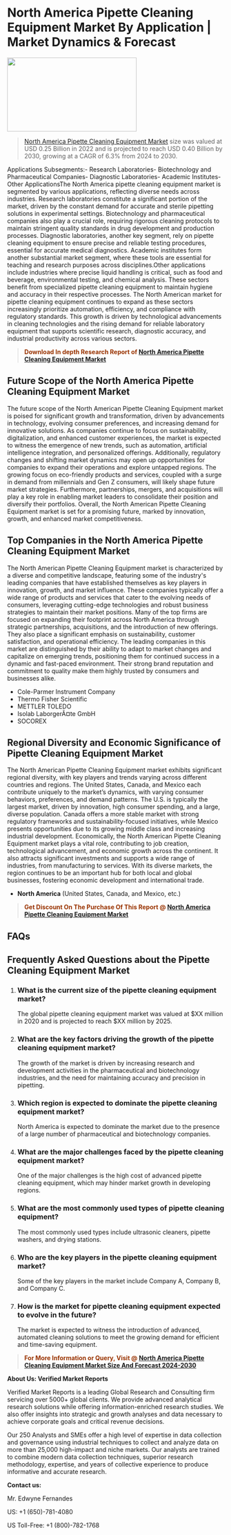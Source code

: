 <p><h1>North America Pipette Cleaning Equipment Market By Application | Market Dynamics & Forecast</h1><p><img class="aligncenter size-medium wp-image-105565" src="https://ffe5etoiles.com/wp-content/uploads/2025/01/MST7-300x171.png" alt="" width="300" height="171" /></p><blockquote><p><a href="https://www.verifiedmarketreports.com/download-sample/?rid=363552&utm_source=Github-NA&utm_medium=389" target="_blank">North America Pipette Cleaning Equipment Market</a> size was valued at USD 0.25 Billion in 2022 and is projected to reach USD 0.40 Billion by 2030, growing at a CAGR of 6.3% from 2024 to 2030.</p></blockquote>Applications Subsegments:- Research Laboratories- Biotechnology and Pharmaceutical Companies- Diagnostic Laboratories- Academic Institutes- Other ApplicationsThe North America pipette cleaning equipment market is segmented by various applications, reflecting diverse needs across industries. Research laboratories constitute a significant portion of the market, driven by the constant demand for accurate and sterile pipetting solutions in experimental settings. Biotechnology and pharmaceutical companies also play a crucial role, requiring rigorous cleaning protocols to maintain stringent quality standards in drug development and production processes. Diagnostic laboratories, another key segment, rely on pipette cleaning equipment to ensure precise and reliable testing procedures, essential for accurate medical diagnostics. Academic institutes form another substantial market segment, where these tools are essential for teaching and research purposes across disciplines.Other applications include industries where precise liquid handling is critical, such as food and beverage, environmental testing, and chemical analysis. These sectors benefit from specialized pipette cleaning equipment to maintain hygiene and accuracy in their respective processes. The North American market for pipette cleaning equipment continues to expand as these sectors increasingly prioritize automation, efficiency, and compliance with regulatory standards. This growth is driven by technological advancements in cleaning technologies and the rising demand for reliable laboratory equipment that supports scientific research, diagnostic accuracy, and industrial productivity across various sectors.</p><blockquote><p><span style="color: #993300;"><strong>Download In depth Research Report of <a href="https://www.verifiedmarketreports.com/download-sample/?rid=363552&utm_source=Github-NA&utm_medium=389">North America Pipette Cleaning Equipment Market</a></strong></span></p></blockquote><h2>Future Scope of the North America Pipette Cleaning Equipment Market</h2><p>The future scope of the North American Pipette Cleaning Equipment market is poised for significant growth and transformation, driven by advancements in technology, evolving consumer preferences, and increasing demand for innovative solutions. As companies continue to focus on sustainability, digitalization, and enhanced customer experiences, the market is expected to witness the emergence of new trends, such as automation, artificial intelligence integration, and personalized offerings. Additionally, regulatory changes and shifting market dynamics may open up opportunities for companies to expand their operations and explore untapped regions. The growing focus on eco-friendly products and services, coupled with a surge in demand from millennials and Gen Z consumers, will likely shape future market strategies. Furthermore, partnerships, mergers, and acquisitions will play a key role in enabling market leaders to consolidate their position and diversify their portfolios. Overall, the North American Pipette Cleaning Equipment market is set for a promising future, marked by innovation, growth, and enhanced market competitiveness.</p><h2>Top Companies in the North America Pipette Cleaning Equipment Market</h2><p>The North American Pipette Cleaning Equipment market is characterized by a diverse and competitive landscape, featuring some of the industry's leading companies that have established themselves as key players in innovation, growth, and market influence. These companies typically offer a wide range of products and services that cater to the evolving needs of consumers, leveraging cutting-edge technologies and robust business strategies to maintain their market positions. Many of the top firms are focused on expanding their footprint across North America through strategic partnerships, acquisitions, and the introduction of new offerings. They also place a significant emphasis on sustainability, customer satisfaction, and operational efficiency. The leading companies in this market are distinguished by their ability to adapt to market changes and capitalize on emerging trends, positioning them for continued success in a dynamic and fast-paced environment. Their strong brand reputation and commitment to quality make them highly trusted by consumers and businesses alike.</p><p><ul><li>Cole-Parmer Instrument Company </li><li> Thermo Fisher Scientific </li><li> METTLER TOLEDO </li><li> Isolab LaborgerÃ¤te GmbH </li><li> SOCOREX</li></ul></p><h2>Regional Diversity and Economic Significance of Pipette Cleaning Equipment Market</h2><p>The North American Pipette Cleaning Equipment market exhibits significant regional diversity, with key players and trends varying across different countries and regions. The United States, Canada, and Mexico each contribute uniquely to the market’s dynamics, with varying consumer behaviors, preferences, and demand patterns. The U.S. is typically the largest market, driven by innovation, high consumer spending, and a large, diverse population. Canada offers a more stable market with strong regulatory frameworks and sustainability-focused initiatives, while Mexico presents opportunities due to its growing middle class and increasing industrial development. Economically, the North American Pipette Cleaning Equipment market plays a vital role, contributing to job creation, technological advancement, and economic growth across the continent. It also attracts significant investments and supports a wide range of industries, from manufacturing to services. With its diverse markets, the region continues to be an important hub for both local and global businesses, fostering economic development and international trade.</p><ul> <li><strong>North America</strong> (United States, Canada, and Mexico, etc.)</li></ul><blockquote><p><span style="color: #993300;"><strong>Get Discount On The Purchase Of This Report @ <a href="https://www.verifiedmarketreports.com/ask-for-discount/?rid=363552&utm_source=Github-NA&utm_medium=389">North America Pipette Cleaning Equipment Market</a></strong></span></p></blockquote><h2>FAQs</h2><p><h2>Frequently Asked Questions about the Pipette Cleaning Equipment Market</h2><ol> <li> <h3>What is the current size of the pipette cleaning equipment market?</div><div></h3> <p>The global pipette cleaning equipment market was valued at $XX million in 2020 and is projected to reach $XX million by 2025.</p> </li> <li> <h3>What are the key factors driving the growth of the pipette cleaning equipment market?</div><div></h3> <p>The growth of the market is driven by increasing research and development activities in the pharmaceutical and biotechnology industries, and the need for maintaining accuracy and precision in pipetting.</p> </li> <li> <h3>Which region is expected to dominate the pipette cleaning equipment market?</div><div></h3> <p>North America is expected to dominate the market due to the presence of a large number of pharmaceutical and biotechnology companies.</p> </li> <li> <h3>What are the major challenges faced by the pipette cleaning equipment market?</div><div></h3> <p>One of the major challenges is the high cost of advanced pipette cleaning equipment, which may hinder market growth in developing regions.</p> </li> <li> <h3>What are the most commonly used types of pipette cleaning equipment?</div><div></h3> <p>The most commonly used types include ultrasonic cleaners, pipette washers, and drying stations.</p> </li> <li> <h3>Who are the key players in the pipette cleaning equipment market?</div><div></h3> <p>Some of the key players in the market include Company A, Company B, and Company C.</p> </li> <li> <h3>How is the market for pipette cleaning equipment expected to evolve in the future?</div><div></h3> <p>The market is expected to witness the introduction of advanced, automated cleaning solutions to meet the growing demand for efficient and time-saving equipment.</p> </li></ol></body></html></p><blockquote><p><span style="color: #993300;"><strong>For More Information or Query, Visit @ <a href="https://www.verifiedmarketreports.com/product/pipette-cleaning-equipment-market/">North America Pipette Cleaning Equipment Market Size And Forecast 2024-2030</a></strong></span></p></blockquote><p><strong>About Us: Verified Market Reports</strong></p><p>Verified Market Reports is a leading Global Research and Consulting firm servicing over 5000+ global clients. We provide advanced analytical research solutions while offering information-enriched research studies. We also offer insights into strategic and growth analyses and data necessary to achieve corporate goals and critical revenue decisions.</p><p>Our 250 Analysts and SMEs offer a high level of expertise in data collection and governance using industrial techniques to collect and analyze data on more than 25,000 high-impact and niche markets. Our analysts are trained to combine modern data collection techniques, superior research methodology, expertise, and years of collective experience to produce informative and accurate research.</p><p><strong>Contact us:</strong></p><p>Mr. Edwyne Fernandes</p><p>US: +1 (650)-781-4080</p><p>US Toll-Free: +1 (800)-782-1768</p>
